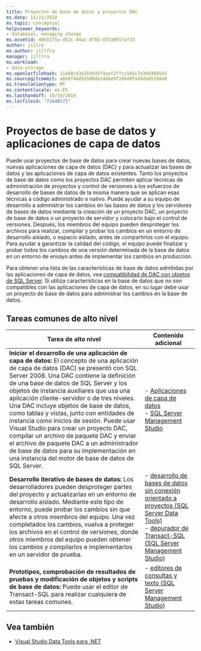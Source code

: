 ```yaml
---
title: Proyectos de base de datos y proyectos DAC
ms.date: 11/21/2018
ms.topic: conceptual
helpviewer_keywords:
- databases, managing change
ms.assetid: 40b51f5a-d52c-44ac-8f84-037a0917af33
author: jillre
ms.author: jillfra
manager: jillfra
ms.workload:
- data-storage
ms.openlocfilehash: 11e60c43e2b9935f4aaf2ffcc5d5c7e3683665d1
ms.sourcegitcommit: a8e8f4bd5d508da34bbe9f2d4d9fa94da0539de0
ms.translationtype: MT
ms.contentlocale: es-ES
ms.lasthandoff: 10/19/2019
ms.locfileid: "72648575"
---
```

# <a name="database-projects-and-data-tier-applications"></a>Proyectos de base de datos y aplicaciones de capa de datos

Puede usar proyectos de base de datos para crear nuevas bases de datos, nuevas aplicaciones de capa de datos (DAC) y para actualizar las bases de datos y las aplicaciones de capa de datos existentes. Tanto los proyectos de base de datos como los proyectos DAC permiten aplicar técnicas de administración de proyectos y control de versiones a los esfuerzos de desarrollo de bases de datos de la misma manera que se aplican esas técnicas a código administrado o nativo. Puede ayudar a su equipo de desarrollo a administrar los cambios en las bases de datos y los servidores de bases de datos mediante la creación de un proyecto DAC, un proyecto de base de datos o un proyecto de servidor y colocarlo bajo el control de versiones. Después, los miembros del equipo pueden desproteger los archivos para realizar, compilar y probar los cambios en un entorno de desarrollo aislado, o espacio aislado, antes de compartirlos con el equipo. Para ayudar a garantizar la calidad del código, el equipo puede finalizar y probar todos los cambios de una versión determinada de la base de datos en un entorno de ensayo antes de implementar los cambios en producción.

Para obtener una lista de las características de base de datos admitidas por las aplicaciones de capa de datos, vea [compatibilidad de DAC con objetos de SQL Server](/sql/relational-databases/data-tier-applications/dac-support-for-sql-server-objects-and-versions). Si utiliza características en la base de datos que no son compatibles con las aplicaciones de capa de datos, en su lugar debe usar un proyecto de base de datos para administrar los cambios en la base de datos.

## <a name="common-high-level-tasks"></a>Tareas comunes de alto nivel

| Tarea de alto nivel | Contenido adicional |
| - | - |
| **Iniciar el desarrollo de una aplicación de capa de datos:** El concepto de una aplicación de capa de datos (DAC) se presentó con SQL Server 2008. Una DAC contiene la definición de una base de datos de SQL Server y los objetos de instancia auxiliares que usa una aplicación cliente-servidor o de tres niveles. Una DAC incluye objetos de base de datos, como tablas y vistas, junto con entidades de instancia como inicios de sesión. Puede usar Visual Studio para crear un proyecto DAC, compilar un archivo de paquete DAC y enviar el archivo de paquete DAC a un administrador de base de datos para su implementación en una instancia del motor de base de datos de SQL Server. | - [Aplicaciones de capa de datos](/sql/relational-databases/data-tier-applications/data-tier-applications)<br />- [SQL Server Management Studio](/sql/ssms/sql-server-management-studio-ssms) |
| **Desarrollo iterativo de bases de datos:** Los desarrolladores pueden desproteger partes del proyecto y actualizarlas en un entorno de desarrollo aislado. Mediante este tipo de entorno, puede probar los cambios sin que afecte a otros miembros del equipo. Una vez completados los cambios, vuelva a proteger los archivos en el control de versiones, donde otros miembros del equipo pueden obtener los cambios y compilarlos e implementarlos en un servidor de prueba. | - [desarrollo de bases de datos sin conexión orientado a proyectos (SQL Server Data Tools)](/sql/ssdt/project-oriented-offline-database-development)<br />- [depurador de Transact-SQL (SQL Server Management Studio)](/sql/ssms/scripting/transact-sql-debugger) |
| **Prototipos, comprobación de resultados de pruebas y modificación de objetos y scripts de base de datos:** Puede usar el editor de Transact-SQL para realizar cualquiera de estas tareas comunes. | - [editores de consultas y texto (SQL Server Management Studio)](/sql/ssms/scripting/query-and-text-editors-sql-server-management-studio) |

## <a name="see-also"></a>Vea también

- [Visual Studio Data Tools para .NET](../data-tools/visual-studio-data-tools-for-dotnet.md)